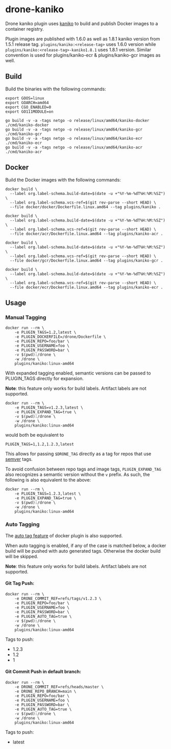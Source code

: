 # drone-kaniko

Drone kaniko plugin uses [kaniko](https://github.com/GoogleContainerTools/kaniko) to build and publish Docker images to a container registry.

Plugin images are published with 1.6.0 as well as 1.8.1 kaniko version from 1.5.1 release tag. `plugins/kaniko:<release-tag>` uses 1.6.0 version while `plugins/kaniko:<release-tag>-kaniko1.8.1` uses 1.8.1 version. Similar convention is used for plugins/kaniko-ecr & plugins/kaniko-gcr images as well.

## Build

Build the binaries with the following commands:

```console
export GOOS=linux
export GOARCH=amd64
export CGO_ENABLED=0
export GO111MODULE=on

go build -v -a -tags netgo -o release/linux/amd64/kaniko-docker ./cmd/kaniko-docker
go build -v -a -tags netgo -o release/linux/amd64/kaniko-gcr ./cmd/kaniko-gcr
go build -v -a -tags netgo -o release/linux/amd64/kaniko-ecr ./cmd/kaniko-ecr
go build -v -a -tags netgo -o release/linux/amd64/kaniko-acr ./cmd/kaniko-acr
```

## Docker

Build the Docker images with the following commands:

```console
docker build \
  --label org.label-schema.build-date=$(date -u +"%Y-%m-%dT%H:%M:%SZ") \
  --label org.label-schema.vcs-ref=$(git rev-parse --short HEAD) \
  --file docker/docker/Dockerfile.linux.amd64 --tag plugins/kaniko .
  
docker build \
  --label org.label-schema.build-date=$(date -u +"%Y-%m-%dT%H:%M:%SZ") \
  --label org.label-schema.vcs-ref=$(git rev-parse --short HEAD) \
  --file docker/acr/Dockerfile.linux.amd64 --tag plugins/kaniko-acr .

docker build \
  --label org.label-schema.build-date=$(date -u +"%Y-%m-%dT%H:%M:%SZ") \
  --label org.label-schema.vcs-ref=$(git rev-parse --short HEAD) \
  --file docker/gcr/Dockerfile.linux.amd64 --tag plugins/kaniko-gcr .

docker build \
  --label org.label-schema.build-date=$(date -u +"%Y-%m-%dT%H:%M:%SZ") \
  --label org.label-schema.vcs-ref=$(git rev-parse --short HEAD) \
  --file docker/ecr/Dockerfile.linux.amd64 --tag plugins/kaniko-ecr .
```

## Usage
### Manual Tagging

```console
docker run --rm \
    -e PLUGIN_TAGS=1.2,latest \
    -e PLUGIN_DOCKERFILE=/drone/Dockerfile \
    -e PLUGIN_REPO=foo/bar \
    -e PLUGIN_USERNAME=foo \
    -e PLUGIN_PASSWORD=bar \
    -v $(pwd):/drone \
    -w /drone \
    plugins/kaniko:linux-amd64
```

With expanded tagging enabled, semantic versions can be passed to PLUGIN_TAGS directly for expansion.

**Note**: this feature only works for build labels. Artifact labels are not supported.

```console
docker run --rm \
    -e PLUGIN_TAGS=v1.2.3,latest \
    -e PLUGIN_EXPAND_TAG=true \
    -v $(pwd):/drone \
    -w /drone \
    plugins/kaniko:linux-amd64
```
would both be equivalent to

```
PLUGIN_TAGS=1,1.2,1.2.3,latest
```

This allows for passing `$DRONE_TAG` directly as a tag for repos that use [semver](https://semver.org) tags.

To avoid confusion between repo tags and image tags, `PLUGIN_EXPAND_TAG` also recognizes a semantic version
without the `v` prefix.  As such, the following is also equivalent to the above:

```console
docker run --rm \
    -e PLUGIN_TAGS=1.2.3,latest \
    -e PLUGIN_EXPAND_TAG=true \
    -v $(pwd):/drone \
    -w /drone \
    plugins/kaniko:linux-amd64
```

### Auto Tagging
The [auto tag feature](https://plugins.drone.io/drone-plugins/drone-docker) of docker plugin is also supported.

When auto tagging is enabled, if any of the case is matched below, a docker build will be pushed with auto generated tags. Otherwise the docker build will be skipped.

**Note**: this feature only works for build labels. Artifact labels are not supported.

#### Git Tag Push:

```console
docker run --rm \
    -e DRONE_COMMIT_REF=refs/tags/v1.2.3 \
    -e PLUGIN_REPO=foo/bar \
    -e PLUGIN_USERNAME=foo \
    -e PLUGIN_PASSWORD=bar \
    -e PLUGIN_AUTO_TAG=true \
    -v $(pwd):/drone \
    -w /drone \
    plugins/kaniko:linux-amd64
```

Tags to push:
- 1.2.3
- 1.2
- 1

#### Git Commit Push in default branch:

```console
docker run --rm \
    -e DRONE_COMMIT_REF=refs/heads/master \
    -e DRONE_REPO_BRANCH=main \
    -e PLUGIN_REPO=foo/bar \
    -e PLUGIN_USERNAME=foo \
    -e PLUGIN_PASSWORD=bar \
    -e PLUGIN_AUTO_TAG=true \
    -v $(pwd):/drone \
    -w /drone \
    plugins/kaniko:linux-amd64
```

Tags to push:
- latest
